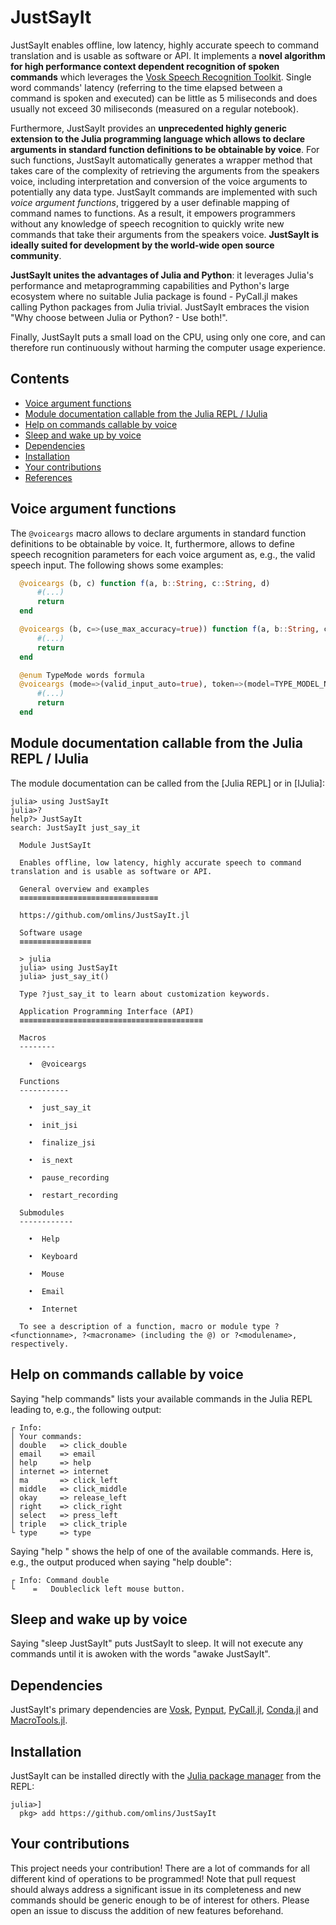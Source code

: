# JustSayIt

JustSayIt enables offline, low latency, highly accurate speech to command translation and is usable as software or API. It implements a **novel algorithm for high performance context dependent recognition of spoken commands** which leverages the [Vosk Speech Recognition Toolkit]. Single word commands' latency (referring to the time elapsed between a command is spoken and executed) can be little as 5 miliseconds and does usually not exceed 30 miliseconds (measured on a regular notebook).

Furthermore, JustSayIt provides an **unprecedented highly generic extension to the Julia programming language which allows to declare arguments in standard function definitions to be obtainable by voice**. For such functions, JustSayIt automatically generates a wrapper method that takes care of the complexity of retrieving the arguments from the speakers voice, including interpretation and conversion of the voice arguments to potentially any data type. JustSayIt commands are implemented with such *voice argument functions*, triggered by a user definable mapping of command names to functions. As a result, it empowers programmers without any knowledge of speech recognition to quickly write new commands that take their arguments from the speakers voice. **JustSayIt is ideally suited for development by the world-wide open source community**.

**JustSayIt unites the advantages of Julia and Python**: it leverages Julia's performance and metaprogramming capabilities and Python's large ecosystem where no suitable Julia package is found - PyCall.jl makes calling Python packages from Julia trivial. JustSayIt embraces the vision "Why choose between Julia or Python? - Use both!".

Finally, JustSayIt puts a small load on the CPU, using only one core, and can therefore run continuously without harming the computer usage experience.

## Contents
* [Voice argument functions](#voice-argument-functions)
* [Module documentation callable from the Julia REPL / IJulia](#module-documentation-callable-from-the-julia-repl--ijulia)
* [Help on commands callable by voice](#help-on-commands-callable-by-voice)
* [Sleep and wake up by voice](#sleep-and-wake-up-by-voice)
* [Dependencies](#dependencies)
* [Installation](#installation)
* [Your contributions](#your-contributions)
* [References](#references)

## Voice argument functions
The `@voiceargs` macro allows to declare arguments in standard function definitions to be obtainable by voice. It, furthermore, allows to define speech recognition parameters for each voice argument as, e.g., the valid speech input. The following shows some examples:
```julia
  @voiceargs (b, c) function f(a, b::String, c::String, d)
      #(...)
      return
  end
```
```julia
  @voiceargs (b, c=>(use_max_accuracy=true)) function f(a, b::String, c::String, d)
      #(...)
      return
  end
```
```julia
  @enum TypeMode words formula
  @voiceargs (mode=>(valid_input_auto=true), token=>(model=TYPE_MODEL_NAME, use_max_accuracy=true, vararg_timeout=2.0)) function type_tokens(mode::TypeMode, tokens::String...)
      #(...)
      return
  end
```

## Module documentation callable from the Julia REPL / IJulia
The module documentation can be called from the [Julia REPL] or in [IJulia]:
```julia-repl
julia> using JustSayIt
julia>?
help?> JustSayIt
search: JustSayIt just_say_it

  Module JustSayIt

  Enables offline, low latency, highly accurate speech to command translation and is usable as software or API.

  General overview and examples
  ≡≡≡≡≡≡≡≡≡≡≡≡≡≡≡≡≡≡≡≡≡≡≡≡≡≡≡≡≡≡≡

  https://github.com/omlins/JustSayIt.jl

  Software usage
  ≡≡≡≡≡≡≡≡≡≡≡≡≡≡≡≡

  > julia
  julia> using JustSayIt
  julia> just_say_it()

  Type ?just_say_it to learn about customization keywords.

  Application Programming Interface (API)
  ≡≡≡≡≡≡≡≡≡≡≡≡≡≡≡≡≡≡≡≡≡≡≡≡≡≡≡≡≡≡≡≡≡≡≡≡≡≡≡≡≡

  Macros
  --------

    •  @voiceargs

  Functions
  -----------

    •  just_say_it

    •  init_jsi

    •  finalize_jsi

    •  is_next

    •  pause_recording

    •  restart_recording

  Submodules
  ------------

    •  Help

    •  Keyboard

    •  Mouse

    •  Email

    •  Internet

  To see a description of a function, macro or module type ?<functionname>, ?<macroname> (including the @) or ?<modulename>, respectively.
```

## Help on commands callable by voice
Saying "help commands" lists your available commands in the Julia REPL leading to, e.g., the following output:
```julia-repl
┌ Info:
│ Your commands:
│ double   => click_double
│ email    => email
│ help     => help
│ internet => internet
│ ma       => click_left
│ middle   => click_middle
│ okay     => release_left
│ right    => click_right
│ select   => press_left
│ triple   => click_triple
└ type     => type
```
Saying "help <command name>" shows the help of one of the available commands. Here is, e.g., the output produced when saying "help double":
```
┌ Info: Command double
└    =   Doubleclick left mouse button.
```

## Sleep and wake up by voice
Saying "sleep JustSayIt" puts JustSayIt to sleep. It will not execute any commands until it is awoken with the words "awake JustSayIt".

## Dependencies
JustSayIt's primary dependencies are [Vosk], [Pynput], [PyCall.jl], [Conda.jl] and [MacroTools.jl].

## Installation
JustSayIt can be installed directly with the [Julia package manager](https://docs.julialang.org/en/v1/stdlib/Pkg/index.html) from the REPL:
```julia-repl
julia>]
  pkg> add https://github.com/omlins/JustSayIt
```

## Your contributions
This project needs your contribution! There are a lot of commands for all different kind of operations to be programmed! Note that pull request should always address a significant issue in its completeness and new commands should be generic enough to be of interest for others. Please open an issue to discuss the addition of new features beforehand.


[Vosk Speech Recognition Toolkit]: https://alphacephei.com/vosk/
[Vosk]: https://github.com/alphacep/vosk-api
[Pynput]: https://github.com/moses-palmer/pynput
[PyCall.jl]: https://github.com/JuliaPy/PyCall.jl
[Conda.jl]: https://github.com/JuliaPy/Conda.jl
[MacroTools.jl]: https://github.com/FluxML/MacroTools.jl
